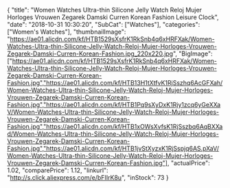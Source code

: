 {
	"title": "Women Watches Ultra-thin Silicone Jelly Watch Reloj Mujer Horloges Vrouwen Zegarek Damski Curren Korean Fashion Leisure Clock",
	"date": "2018-10-31 10:30:20",
	"SubCat": ["Watches"],
	"categories": ["Women's Watches"],
	"thumbnailImage": "https://ae01.alicdn.com/kf/HTB1529sXsfrK1RkSnb4q6xHRFXak/Women-Watches-Ultra-thin-Silicone-Jelly-Watch-Reloj-Mujer-Horloges-Vrouwen-Zegarek-Damski-Curren-Korean-Fashion.jpg_220x220.jpg",
	"BigImage": ["https://ae01.alicdn.com/kf/HTB1529sXsfrK1RkSnb4q6xHRFXak/Women-Watches-Ultra-thin-Silicone-Jelly-Watch-Reloj-Mujer-Horloges-Vrouwen-Zegarek-Damski-Curren-Korean-Fashion.jpg","https://ae01.alicdn.com/kf/HTB13H1tXtfvK1RjSszhq6AcGFXah/Women-Watches-Ultra-thin-Silicone-Jelly-Watch-Reloj-Mujer-Horloges-Vrouwen-Zegarek-Damski-Curren-Korean-Fashion.jpg","https://ae01.alicdn.com/kf/HTB1Pq9sXyDxK1Rjy1zcq6yGeXXaV/Women-Watches-Ultra-thin-Silicone-Jelly-Watch-Reloj-Mujer-Horloges-Vrouwen-Zegarek-Damski-Curren-Korean-Fashion.jpg","https://ae01.alicdn.com/kf/HTB1xOWsXvfsK1RjSszbq6AqBXXad/Women-Watches-Ultra-thin-Silicone-Jelly-Watch-Reloj-Mujer-Horloges-Vrouwen-Zegarek-Damski-Curren-Korean-Fashion.jpg","https://ae01.alicdn.com/kf/HTB1jvStXyzxK1RjSspjq6AS.pXaV/Women-Watches-Ultra-thin-Silicone-Jelly-Watch-Reloj-Mujer-Horloges-Vrouwen-Zegarek-Damski-Curren-Korean-Fashion.jpg"],
	"actualPrice": 1.02,
	"comparePrice": 1.12,
	"linkurl": "http://s.click.aliexpress.com/e/bFIIrK8u",
	"inStock": 73
}
